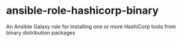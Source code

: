 # ansible-role-hashicorp-binary
An Ansible Galaxy role for installing one or more HashiCorp tools from binary distribution packages
